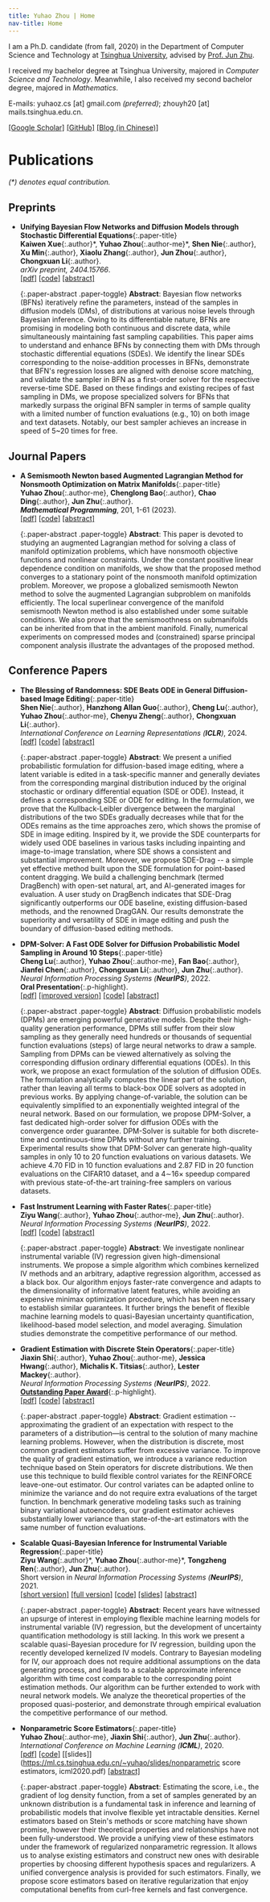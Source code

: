 ```yaml
---
title: Yuhao Zhou | Home
nav-title: Home
---
```

I am a Ph.D. candidate (from fall, 2020) in the Department of Computer Science and Technology at [Tsinghua University](https://www.tsinghua.edu.cn/en/), advised by [Prof. Jun Zhu](http://ml.cs.tsinghua.edu.cn/~jun). 

I received my bachelor degree at Tsinghua University, majored in _Computer Science and Technology_. 
Meanwhile, I also received my second bachelor degree, majored in _Mathematics_.

<!-- You can find me at [Google Scholar](https://scholar.google.com/citations?user=GKLRbxoAAAAJ&hl=en) and [GitHub](http://github.com/miskcoo/)! -->

E-mails: 
yuhaoz.cs [at] gmail.com _(preferred)_; 
zhouyh20 [at] mails.tsinghua.edu.cn.

[[Google Scholar]](https://scholar.google.com/citations?user=GKLRbxoAAAAJ&hl=en)
[[GitHub]](https://github.com/miskcoo/)
[[Blog (in Chinese)]](https://blog.miskcoo.com)

# Publications

_(*) denotes equal contribution._

## Preprints

* **Unifying Bayesian Flow Networks and Diffusion Models through Stochastic Differential Equations**{:.paper-title}  
  **Kaiwen Xue**{:.author}\*, **Yuhao Zhou**{:.author-me}\*, **Shen Nie**{:.author}, **Xu Min**{:.author}, **Xiaolu Zhang**{:.author}, **Jun Zhou**{:.author}, **Chongxuan Li**{:.author}.  
  _arXiv preprint, 2404.15766_.  
  [[pdf]](https://arxiv.org/abs/2404.15766)
  [[code]](https://github.com/ML-GSAI/BFN-Solver)
  [[abstract]](javascript:void(0);)

  {:.paper-abstract .paper-toggle}
  **Abstract**: Bayesian flow networks (BFNs) iteratively refine the parameters, instead of the samples in diffusion models (DMs), of distributions at various noise levels through Bayesian inference. Owing to its differentiable nature, BFNs are promising in modeling both continuous and discrete data, while simultaneously maintaining fast sampling capabilities. This paper aims to understand and enhance BFNs by connecting them with DMs through stochastic differential equations (SDEs). We identify the linear SDEs corresponding to the noise-addition processes in BFNs, demonstrate that BFN's regression losses are aligned with denoise score matching, and validate the sampler in BFN as a first-order solver for the respective reverse-time SDE. Based on these findings and existing recipes of fast sampling in DMs, we propose specialized solvers for BFNs that markedly surpass the original BFN sampler in terms of sample quality with a limited number of function evaluations (e.g., 10) on both image and text datasets. Notably, our best sampler achieves an increase in speed of 5~20 times for free.

## Journal Papers

* **A Semismooth Newton based Augmented Lagrangian Method for Nonsmooth Optimization on Matrix Manifolds**{:.paper-title}  
  **Yuhao Zhou**{:.author-me}, **Chenglong Bao**{:.author}, **Chao Ding**{:.author}, **Jun Zhu**{:.author}.  
  _**Mathematical Programming**_, 201, 1-61 (2023).  
  [[pdf]](https://link.springer.com/article/10.1007/s10107-022-01898-1)
  [[code]](https://github.com/miskcoo/almssn)
  [[abstract]](javascript:void(0);)

  {:.paper-abstract .paper-toggle}
  **Abstract**: This paper is devoted to studying an augmented Lagrangian method for solving a class of manifold optimization problems, which have nonsmooth objective functions and nonlinear constraints. Under the constant positive linear dependence condition on manifolds, we show that the proposed method converges to a stationary point of the nonsmooth manifold optimization problem. Moreover, we propose a globalized semismooth Newton method to solve the augmented Lagrangian subproblem on manifolds efficiently. The local superlinear convergence of the manifold semismooth Newton method is also established under some suitable conditions. We also prove that the semismoothness on submanifolds can be inherited from that in the ambient manifold. Finally, numerical experiments on compressed modes and (constrained) sparse principal component analysis illustrate the advantages of the proposed method.

## Conference Papers

* **The Blessing of Randomness: SDE Beats ODE in General Diffusion-based Image Editing**{:.paper-title}  
  **Shen Nie**{:.author}, **Hanzhong Allan Guo**{:.author}, **Cheng Lu**{:.author}, **Yuhao Zhou**{:.author-me}, **Chenyu Zheng**{:.author}, **Chongxuan Li**{:.author}.  
  _International Conference on Learning Representations (**ICLR**)_, 2024.  
  [[pdf]](https://arxiv.org/abs/2311.01410)
  [[code]](https://github.com/ML-GSAI/SDE-Drag)
  [[abstract]](javascript:void(0);)

  {:.paper-abstract .paper-toggle}
  **Abstract**: We present a unified probabilistic formulation for diffusion-based image editing, where a latent variable is edited in a task-specific manner and generally deviates from the corresponding marginal distribution induced by the original stochastic or ordinary differential equation (SDE or ODE). Instead, it defines a corresponding SDE or ODE for editing. In the formulation, we prove that the Kullback-Leibler divergence between the marginal distributions of the two SDEs gradually decreases while that for the ODEs remains as the time approaches zero, which shows the promise of SDE in image editing. Inspired by it, we provide the SDE counterparts for widely used ODE baselines in various tasks including inpainting and image-to-image translation, where SDE shows a consistent and substantial improvement. Moreover, we propose SDE-Drag -- a simple yet effective method built upon the SDE formulation for point-based content dragging. We build a challenging benchmark (termed DragBench) with open-set natural, art, and AI-generated images for evaluation. A user study on DragBench indicates that SDE-Drag significantly outperforms our ODE baseline, existing diffusion-based methods, and the renowned DragGAN. Our results demonstrate the superiority and versatility of SDE in image editing and push the boundary of diffusion-based editing methods.

* **DPM-Solver: A Fast ODE Solver for Diffusion Probabilistic Model Sampling in Around 10 Steps**{:.paper-title}  
  **Cheng Lu**{:.author}, **Yuhao Zhou**{:.author-me}, **Fan Bao**{:.author}, **Jianfei Chen**{:.author}, **Chongxuan Li**{:.author}, **Jun Zhu**{:.author}.  
  _Neural Information Processing Systems (**NeurIPS**)_, 2022.  
  **Oral Presentation**{:.p-highlight}.  
  [[pdf]](https://arxiv.org/abs/2206.00927)
  [[improved version]](https://arxiv.org/abs/2211.01095)
  [[code]](https://github.com/LuChengTHU/dpm-solver)
  [[abstract]](javascript:void(0);)

  {:.paper-abstract .paper-toggle}
  **Abstract**: Diffusion probabilistic models (DPMs) are emerging powerful generative models. Despite their high-quality generation performance, DPMs still suffer from their slow sampling as they generally need hundreds or thousands of sequential function evaluations (steps) of large neural networks to draw a sample. Sampling from DPMs can be viewed alternatively as solving the corresponding diffusion ordinary differential equations (ODEs). In this work, we propose an exact formulation of the solution of diffusion ODEs. The formulation analytically computes the linear part of the solution, rather than leaving all terms to black-box ODE solvers as adopted in previous works. By applying change-of-variable, the solution can be equivalently simplified to an exponentially weighted integral of the neural network. Based on our formulation, we propose DPM-Solver, a fast dedicated high-order solver for diffusion ODEs with the convergence order guarantee. DPM-Solver is suitable for both discrete-time and continuous-time DPMs without any further training. Experimental results show that DPM-Solver can generate high-quality samples in only 10 to 20 function evaluations on various datasets. We achieve 4.70 FID in 10 function evaluations and 2.87 FID in 20 function evaluations on the CIFAR10 dataset, and a 4∼16× speedup compared with previous state-of-the-art training-free samplers on various datasets.

* **Fast Instrument Learning with Faster Rates**{:.paper-title}  
  **Ziyu Wang**{:.author}, **Yuhao Zhou**{:.author-me}, **Jun Zhu**{:.author}.  
  _Neural Information Processing Systems (**NeurIPS**)_, 2022.  
  [[pdf]](https://arxiv.org/abs/2205.10772)
  [[code]](https://github.com/meta-inf/fil)
  [[abstract]](javascript:void(0);)

  {:.paper-abstract .paper-toggle}
  **Abstract**: We investigate nonlinear instrumental variable (IV) regression given high-dimensional instruments. We propose a simple algorithm which combines kernelized IV methods and an arbitrary, adaptive regression algorithm, accessed as a black box. Our algorithm enjoys faster-rate convergence and adapts to the dimensionality of informative latent features, while avoiding an expensive minimax optimization procedure, which has been necessary to establish similar guarantees. It further brings the benefit of flexible machine learning models to quasi-Bayesian uncertainty quantification, likelihood-based model selection, and model averaging. Simulation studies demonstrate the competitive performance of our method.

* **Gradient Estimation with Discrete Stein Operators**{:.paper-title}  
  **Jiaxin Shi**{:.author}, **Yuhao Zhou**{:.author-me}, **Jessica Hwang**{:.author}, **Michalis K. Titsias**{:.author}, **Lester Mackey**{:.author}.  
  _Neural Information Processing Systems (**NeurIPS**)_, 2022.  
  **[Outstanding Paper Award](https://blog.neurips.cc/2022/11/21/announcing-the-neurips-2022-awards/)**{:.p-highlight}.  
  [[pdf]](https://arxiv.org/abs/2202.09497) 
  [[code]](https://github.com/thjashin/rodeo)
  [[abstract]](javascript:void(0);)

  {:.paper-abstract .paper-toggle}
  **Abstract**: Gradient estimation -- approximating the gradient of an expectation with respect to the parameters of a distribution—is central to the solution of many machine learning problems. However, when the distribution is discrete, most common gradient estimators suffer from excessive variance. To improve the quality of gradient estimation, we introduce a variance reduction technique based on Stein operators for discrete distributions. We then use this technique to build flexible control variates for the REINFORCE leave-one-out estimator. Our control variates can be adapted online to minimize the variance and do not require extra evaluations of the target function. In benchmark generative modeling tasks such as training binary variational autoencoders, our gradient estimator achieves substantially lower variance than state-of-the-art estimators with the same number of function evaluations.

* **Scalable Quasi-Bayesian Inference for Instrumental Variable Regression**{:.paper-title}  
  **Ziyu Wang**{:.author}\*, **Yuhao Zhou**{:.author-me}\*, **Tongzheng Ren**{:.author}, **Jun Zhu**{:.author}.  
  Short version in _Neural Information Processing Systems (**NeurIPS**)_, 2021.  
  [[short version]](https://proceedings.neurips.cc/paper/2021/hash/56a3107cad6611c8337ee36d178ca129-Abstract.html)
  [[full version]](https://arxiv.org/abs/2106.08750) 
  [[code]](https://github.com/meta-inf/qbdiv)
  [[slides]](https://ml.cs.tsinghua.edu.cn/~ziyu/static/p/qbdiv/slides-1.pdf)
  [[abstract]](javascript:void(0);)

  {:.paper-abstract .paper-toggle}
  **Abstract**: Recent years have witnessed an upsurge of interest in employing flexible machine learning models for instrumental variable (IV) regression, but the development of uncertainty quantification methodology is still lacking. In this work we present a scalable quasi-Bayesian procedure for IV regression, building upon the recently developed kernelized IV models. Contrary to Bayesian modeling for IV, our approach does not require additional assumptions on the data generating process, and leads to a scalable approximate inference algorithm with time cost comparable to the corresponding point estimation methods. Our algorithm can be further extended to work with neural network models. We analyze the theoretical properties of the proposed quasi-posterior, and demonstrate through empirical evaluation the competitive performance of our method. 

* **Nonparametric Score Estimators**{:.paper-title}  
  **Yuhao Zhou**{:.author-me}, **Jiaxin Shi**{:.author}, **Jun Zhu**{:.author}.  
  _International Conference on Machine Learning (**ICML**)_, 2020.  
  [[pdf]](http://proceedings.mlr.press/v119/zhou20c.html) 
  [[code]](https://github.com/miskcoo/kscore) 
  [[slides]](https://ml.cs.tsinghua.edu.cn/~yuhao/slides/nonparametric score estimators, icml2020.pdf)
  [[abstract]](javascript:void(0);)

  {:.paper-abstract .paper-toggle}
  **Abstract**: Estimating the score, i.e., the gradient of log density function, from a set of samples generated by an unknown distribution is a fundamental task in inference and learning of probabilistic models that involve flexible yet intractable densities. Kernel estimators based on Stein's methods or score matching have shown promise, however their theoretical properties and relationships have not been fully-understood. We provide a unifying view of these estimators under the framework of regularized nonparametric regression. It allows us to analyse existing estimators and construct new ones with desirable properties by choosing different hypothesis spaces and regularizers. A unified convergence analysis is provided for such estimators. Finally, we propose score estimators based on iterative regularization that enjoy computational benefits from curl-free kernels and fast convergence.
